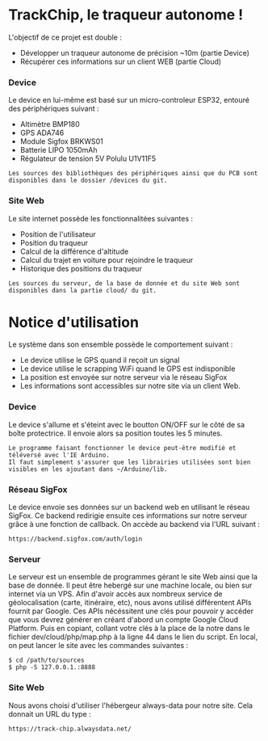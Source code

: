 # TrackChip, le traqueur autonome ! 
L'objectif de ce projet est double :
* Développer un traqueur autonome de précision ~10m (partie Device)
* Récupérer ces informations sur un client WEB (partie Cloud)

### Device
Le device en lui-même est basé sur un micro-controleur ESP32, entouré des périphériques suivant :
* Altimètre BMP180
* GPS ADA746
* Module Sigfox BRKWS01
* Batterie LIPO 1050mAh
* Régulateur de tension 5V Polulu U1V11F5

```
Les sources des bibliothèques des périphériques ainsi que du PCB sont disponibles dans le dossier /devices du git.
```
### Site Web
Le site internet possède les fonctionnalitées suivantes :
* Position de l'utilisateur
* Position du traqueur
* Calcul de la différence d'altitude
* Calcul du trajet en voiture pour rejoindre le traqueur
* Historique des positions du traqueur

```
Les sources du serveur, de la base de donnée et du site Web sont disponibles dans la partie cloud/ du git.
```

# Notice d'utilisation
Le système dans son ensemble possède le comportement suivant :
* Le device utilise le GPS quand il reçoit un signal
* Le device utilise le scrapping WiFi quand le GPS est indisponible
* La position est envoyée sur notre serveur via le réseau SigFox
* Les informations sont accessibles sur notre site via un client Web. 

### Device
Le device s'allume et s'éteint avec le boutton ON/OFF sur le côté de sa boîte protectrice.
Il envoie alors sa position toutes les 5 minutes.
```
Le programme faisant fonctionner le device peut-être modifié et téléversé avec l'IE Arduino.
Il faut simplement s'assurer que les librairies utilisées sont bien visibles en les ajoutant dans ~/Arduino/lib.
```

### Réseau SigFox
Le device envoie ses données sur un backend web en utilisant le réseau SigFox.
Ce backend redirigie ensuite ces informations sur notre serveur grâce à une fonction de callback.
On accède au backend via l'URL suivant :
```
https://backend.sigfox.com/auth/login
```

### Serveur
Le serveur est un ensemble de programmes gérant le site Web ainsi que la base de donnée. 
Il peut être hebergé sur une machine locale, ou bien sur internet via un VPS.
Afin d'avoir accès aux nombreux service de géolocalisation (carte, itinéraire, etc), nous avons utilisé différentent APIs fournit par Google.
Ces APIs nécéssitent une clés pour pouvoir y accéder que vous devrez générer en créant d'abord un compte Google Cloud Platform. 
Puis en copiant, collant votre clés à la place de la notre dans le fichier dev/cloud/php/map.php à la ligne 44 dans le lien du script.
En local, on peut lancer le site avec les commandes suivantes :
```
$ cd /path/to/sources
$ php -S 127.0.0.1.:8888
```

### Site Web
Nous avons choisi d'utiliser l'hébergeur always-data pour notre site.
Cela donnait un URL du type :
```
https://track-chip.alwaysdata.net/
```

